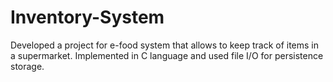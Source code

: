 # Inventory-System
Developed a project for e-food system that allows to keep track of items in a supermarket.
Implemented in C language and used file I/O for persistence storage.
